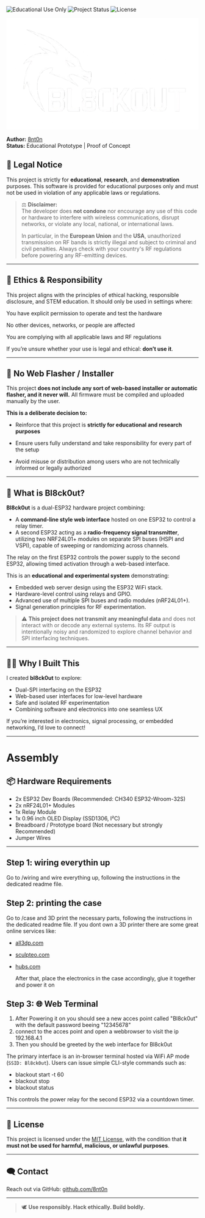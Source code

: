 ![Educational Use Only](https://img.shields.io/badge/use-research%20only-blueviolet?style=flat-square)
![Project Status](https://img.shields.io/badge/status-educational-important)
![License](https://img.shields.io/github/license/8nt0n/bl8ck0ut)

![Logo](logo.png)

**Author:** [8nt0n](https://github.com/8nt0n)  
**Status:** Educational Prototype | Proof of Concept  

## 🚨 Legal Notice

This project is strictly for **educational**, **research**, and **demonstration** purposes.
This software is provided for educational purposes only and must not be used in violation of any applicable laws or regulations.

> ⚖️ **Disclaimer:**  
> The developer does **not condone** nor encourage any use of this code or hardware to interfere with wireless communications, disrupt networks, or violate any local, national, or international laws.  
>
> In particular, in the **European Union** and the **USA**, unauthorized transmission on RF bands is strictly illegal and subject to criminal and civil penalties. Always check with your country's RF regulations before powering any RF-emitting devices.

---

## 🧭 Ethics & Responsibility
This project aligns with the principles of ethical hacking, responsible disclosure, and STEM education. It should only be used in settings where:

You have explicit permission to operate and test the hardware

No other devices, networks, or people are affected

You are complying with all applicable laws and RF regulations

If you’re unsure whether your use is legal and ethical: **don’t use it**.

---

## 🚫 No Web Flasher / Installer
This project **does not include any sort of web-based installer or automatic flasher, and it never will.**
All firmware must be compiled and uploaded manually by the user.

**This is a deliberate decision to:**

- Reinforce that this project is **strictly for educational and research purposes**

- Ensure users fully understand and take responsibility for every part of the setup

- Avoid misuse or distribution among users who are not technically informed or legally authorized

---

## 🔧 What is Bl8ck0ut?

**Bl8ck0ut** is a dual-ESP32 hardware project combining:

- A **command-line style web interface** hosted on one ESP32 to control a relay timer.
- A second ESP32 acting as a **radio-frequency signal transmitter**, utilizing two NRF24L01+ modules on separate SPI buses (HSPI and VSPI), capable of sweeping or randomizing across channels.

The relay on the first ESP32 controls the power supply to the second ESP32, allowing timed activation through a web-based interface.

This is an **educational and experimental system** demonstrating:

- Embedded web server design using the ESP32 WiFi stack.
- Hardware-level control using relays and GPIO.
- Advanced use of multiple SPI buses and radio modules (nRF24L01+).
- Signal generation principles for RF experimentation.

> ⚠️ **This project does not transmit any meaningful data** and does not interact with or decode any external systems. Its RF output is intentionally noisy and randomized to explore channel behavior and SPI interfacing techniques.

---

## 👨‍💻 Why I Built This

I created **bl8ck0ut** to explore:

- Dual-SPI interfacing on the ESP32
- Web-based user interfaces for low-level hardware
- Safe and isolated RF experimentation
- Combining software and electronics into one seamless UX

If you’re interested in electronics, signal processing, or embedded networking, I’d love to connect!

---

# Assembly

## 📦 Hardware Requirements

- 2x ESP32 Dev Boards (Recommended: CH340 ESP32-Wroom-32S)
- 2x nRF24L01+ Modules
- 1x Relay Module
- 1x 0.96 inch OLED Display (SSD1306, I²C)
- Breadboard / Prototype board (Not necessary but strongly Recommended)
- Jumper Wires

---

## Step 1: wiring everythin up

Go to /wiring and wire everything up, following the instructions in the dedicated readme file.


## Step 2: printing the case

Go to /case and 3D print the necessary parts, following the instructions in the dedicated readme file. If you dont own a 3D printer there are some great online services like: 

- [all3dp.com](https://all3dp.com) 
- [sculpteo.com](https://sculpteo.com) 
- [hubs.com](https://hubs.com)

  After that, place the electronics in the case accordingly, glue it together and power it on 


## Step 3: 🌐 Web Terminal
1. After Powering it on you should see a new acces point called "Bl8ck0ut" with the default password beeing "12345678"
2. connect to the acces point and open a webbrowser to visit the ip 192.168.4.1
3. Then you should be greeted by the web interface for Bl8ck0ut

The primary interface is an in-browser terminal hosted via WiFi AP mode (`SSID: Bl8ck0ut`). Users can issue simple CLI-style commands such as:

- blackout start -t 60
- blackout stop
- blackout status


This controls the power relay for the second ESP32 via a countdown timer.

---

## 📜 License

This project is licensed under the [MIT License](LICENSE), with the condition that **it must not be used for harmful, malicious, or unlawful purposes**.

---

## 🗨️ Contact

Reach out via GitHub: [github.com/8nt0n](https://github.com/8nt0n)

---

> 🕊️ **Use responsibly. Hack ethically. Build boldly.**
